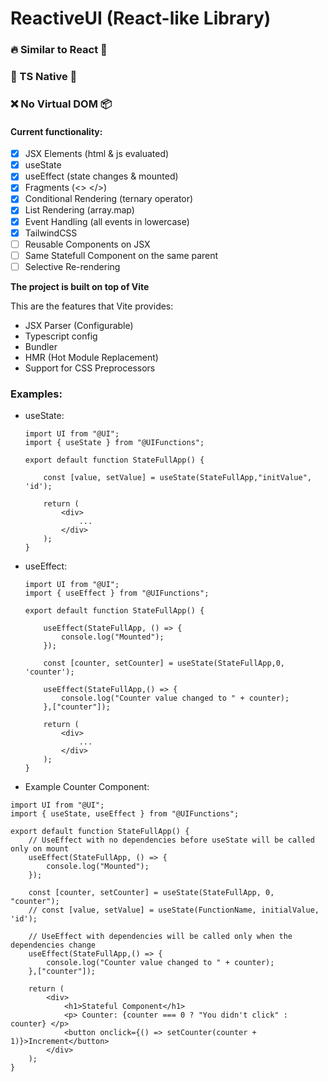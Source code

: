 # ReactiveUI (React-like Library)

### 🔥 Similar to React 👀

### 🔑 TS Native 🔐

### ❌ No Virtual DOM 📦

#### Current functionality:

-   [x] JSX Elements (html & js evaluated)
-   [x] useState
-   [x] useEffect (state changes & mounted)
-   [x] Fragments (<> </>)
-   [x] Conditional Rendering (ternary operator)
-   [x] List Rendering (array.map)
-   [x] Event Handling (all events in lowercase)
-   [x] TailwindCSS
-   [ ] Reusable Components on JSX
-   [ ] Same Statefull Component on the same parent
-   [ ] Selective Re-rendering

**The project is built on top of Vite**

This are the features that Vite provides:

-   JSX Parser (Configurable)
-   Typescript config
-   Bundler
-   HMR (Hot Module Replacement)
-   Support for CSS Preprocessors

### Examples:

- useState:

    ```tsx
    import UI from "@UI";
    import { useState } from "@UIFunctions";

    export default function StateFullApp() {

        const [value, setValue] = useState(StateFullApp,"initValue", 'id');

        return (
            <div>
                ...
            </div>
        );
    }
    ```

- useEffect:

    ```tsx
    import UI from "@UI";
    import { useEffect } from "@UIFunctions";

    export default function StateFullApp() {

        useEffect(StateFullApp, () => {
            console.log("Mounted");
        });

        const [counter, setCounter] = useState(StateFullApp,0, 'counter');

        useEffect(StateFullApp,() => {
            console.log("Counter value changed to " + counter);
        },["counter"]);

        return (
            <div>
                ...
            </div>
        );
    }
    ```

- Example Counter Component:

```tsx
import UI from "@UI";
import { useState, useEffect } from "@UIFunctions";

export default function StateFullApp() {
    // UseEffect with no dependencies before useState will be called only on mount
    useEffect(StateFullApp, () => {
        console.log("Mounted");
    });

    const [counter, setCounter] = useState(StateFullApp, 0, "counter");
    // const [value, setValue] = useState(FunctionName, initialValue, 'id');

    // UseEffect with dependencies will be called only when the dependencies change
    useEffect(StateFullApp,() => {
        console.log("Counter value changed to " + counter);
    },["counter"]);

    return (
        <div>
            <h1>Stateful Component</h1>
            <p> Counter: {counter === 0 ? "You didn't click" : counter} </p>
            <button onclick={() => setCounter(counter + 1)}>Increment</button>
        </div>
    );
}
```
